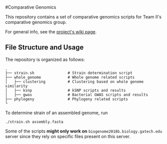 #Comparative Genomics


This repository contains a set of comparative genomics scripts for Team II's comparative genomics group.

For general info, see the [project's wiki page](http://www.compgenomics2018.biosci.gatech.edu/Team_II_Comparative_Genomics_Group).

## File Structure and Usage

The repository is organized as follows:

    .
    ├── strain.sh               # Strain determination script
    ├── whole_genome            # Whole genome related scripts
    │   ├── clustering          # Clustering based on whole genome similarity
    │   ├── ksnp                # kSNP scripts and results
    │   ├── gwas                # Bacterial GWAS scripts and results
    ├── phylogeny               # Phylogeny related scripts
    └

To determine strain of an assembled genome, run

    ./strain.sh assembly.fasta

Some of the scripts **might only work on** `biogenome2018b.biology.gatech.edu` server since they rely on specific files present on this server.
